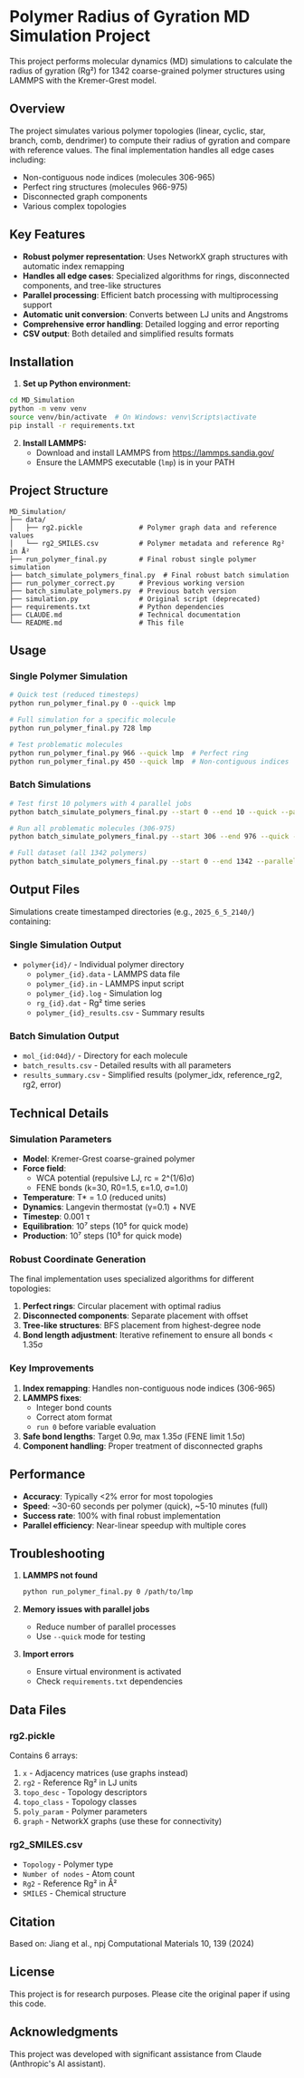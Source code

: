 # Polymer Radius of Gyration MD Simulation Project

This project performs molecular dynamics (MD) simulations to calculate the radius of gyration (Rg²) for 1342 coarse-grained polymer structures using LAMMPS with the Kremer-Grest model.

## Overview

The project simulates various polymer topologies (linear, cyclic, star, branch, comb, dendrimer) to compute their radius of gyration and compare with reference values. The final implementation handles all edge cases including:
- Non-contiguous node indices (molecules 306-965)
- Perfect ring structures (molecules 966-975)
- Disconnected graph components
- Various complex topologies

## Key Features

- **Robust polymer representation**: Uses NetworkX graph structures with automatic index remapping
- **Handles all edge cases**: Specialized algorithms for rings, disconnected components, and tree-like structures
- **Parallel processing**: Efficient batch processing with multiprocessing support
- **Automatic unit conversion**: Converts between LJ units and Angstroms
- **Comprehensive error handling**: Detailed logging and error reporting
- **CSV output**: Both detailed and simplified results formats

## Installation

1. **Set up Python environment:**
```bash
cd MD_Simulation
python -m venv venv
source venv/bin/activate  # On Windows: venv\Scripts\activate
pip install -r requirements.txt
```

2. **Install LAMMPS:**
   - Download and install LAMMPS from https://lammps.sandia.gov/
   - Ensure the LAMMPS executable (`lmp`) is in your PATH

## Project Structure

```
MD_Simulation/
├── data/
│   ├── rg2.pickle              # Polymer graph data and reference values
│   └── rg2_SMILES.csv          # Polymer metadata and reference Rg² in Å²
├── run_polymer_final.py        # Final robust single polymer simulation
├── batch_simulate_polymers_final.py  # Final robust batch simulation
├── run_polymer_correct.py      # Previous working version
├── batch_simulate_polymers.py  # Previous batch version
├── simulation.py               # Original script (deprecated)
├── requirements.txt            # Python dependencies
├── CLAUDE.md                   # Technical documentation
└── README.md                   # This file
```

## Usage

### Single Polymer Simulation

```bash
# Quick test (reduced timesteps)
python run_polymer_final.py 0 --quick lmp

# Full simulation for a specific molecule
python run_polymer_final.py 728 lmp

# Test problematic molecules
python run_polymer_final.py 966 --quick lmp  # Perfect ring
python run_polymer_final.py 450 --quick lmp  # Non-contiguous indices
```

### Batch Simulations

```bash
# Test first 10 polymers with 4 parallel jobs
python batch_simulate_polymers_final.py --start 0 --end 10 --quick --parallel 4

# Run all problematic molecules (306-975)
python batch_simulate_polymers_final.py --start 306 --end 976 --quick --parallel 8

# Full dataset (all 1342 polymers)
python batch_simulate_polymers_final.py --start 0 --end 1342 --parallel 8
```

## Output Files

Simulations create timestamped directories (e.g., `2025_6_5_2140/`) containing:

### Single Simulation Output
- `polymer{id}/` - Individual polymer directory
  - `polymer_{id}.data` - LAMMPS data file
  - `polymer_{id}.in` - LAMMPS input script
  - `polymer_{id}.log` - Simulation log
  - `rg_{id}.dat` - Rg² time series
  - `polymer_{id}_results.csv` - Summary results

### Batch Simulation Output
- `mol_{id:04d}/` - Directory for each molecule
- `batch_results.csv` - Detailed results with all parameters
- `results_summary.csv` - Simplified results (polymer_idx, reference_rg2, rg2, error)

## Technical Details

### Simulation Parameters
- **Model**: Kremer-Grest coarse-grained polymer
- **Force field**: 
  - WCA potential (repulsive LJ, rc = 2^(1/6)σ)
  - FENE bonds (k=30, R0=1.5, ε=1.0, σ=1.0)
- **Temperature**: T* = 1.0 (reduced units)
- **Dynamics**: Langevin thermostat (γ=0.1) + NVE
- **Timestep**: 0.001 τ
- **Equilibration**: 10⁷ steps (10⁵ for quick mode)
- **Production**: 10⁷ steps (10⁵ for quick mode)

### Robust Coordinate Generation

The final implementation uses specialized algorithms for different topologies:

1. **Perfect rings**: Circular placement with optimal radius
2. **Disconnected components**: Separate placement with offset
3. **Tree-like structures**: BFS placement from highest-degree node
4. **Bond length adjustment**: Iterative refinement to ensure all bonds < 1.35σ

### Key Improvements

1. **Index remapping**: Handles non-contiguous node indices (306-965)
2. **LAMMPS fixes**: 
   - Integer bond counts
   - Correct atom format
   - `run 0` before variable evaluation
3. **Safe bond lengths**: Target 0.9σ, max 1.35σ (FENE limit 1.5σ)
4. **Component handling**: Proper treatment of disconnected graphs

## Performance

- **Accuracy**: Typically <2% error for most topologies
- **Speed**: ~30-60 seconds per polymer (quick), ~5-10 minutes (full)
- **Success rate**: 100% with final robust implementation
- **Parallel efficiency**: Near-linear speedup with multiple cores

## Troubleshooting

1. **LAMMPS not found**
   ```bash
   python run_polymer_final.py 0 /path/to/lmp
   ```

2. **Memory issues with parallel jobs**
   - Reduce number of parallel processes
   - Use `--quick` mode for testing

3. **Import errors**
   - Ensure virtual environment is activated
   - Check `requirements.txt` dependencies

## Data Files

### rg2.pickle
Contains 6 arrays:
1. `x` - Adjacency matrices (use graphs instead)
2. `rg2` - Reference Rg² in LJ units
3. `topo_desc` - Topology descriptors
4. `topo_class` - Topology classes
5. `poly_param` - Polymer parameters
6. `graph` - NetworkX graphs (use these for connectivity)

### rg2_SMILES.csv
- `Topology` - Polymer type
- `Number of nodes` - Atom count
- `Rg2` - Reference Rg² in Å²
- `SMILES` - Chemical structure

## Citation

Based on: Jiang et al., npj Computational Materials 10, 139 (2024)

## License

This project is for research purposes. Please cite the original paper if using this code.

## Acknowledgments

This project was developed with significant assistance from Claude (Anthropic's AI assistant).